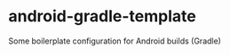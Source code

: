 android-gradle-template
=======================

Some boilerplate configuration for Android builds (Gradle)
